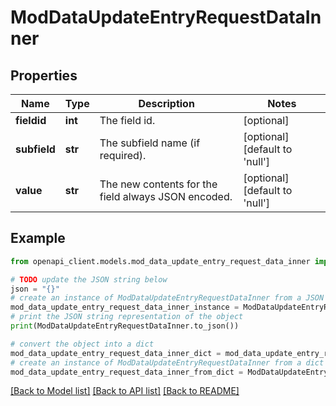 # ModDataUpdateEntryRequestDataInner


## Properties

Name | Type | Description | Notes
------------ | ------------- | ------------- | -------------
**fieldid** | **int** | The field id. | [optional] 
**subfield** | **str** | The subfield name (if required). | [optional] [default to 'null']
**value** | **str** | The new contents for the field always JSON encoded. | [optional] [default to 'null']

## Example

```python
from openapi_client.models.mod_data_update_entry_request_data_inner import ModDataUpdateEntryRequestDataInner

# TODO update the JSON string below
json = "{}"
# create an instance of ModDataUpdateEntryRequestDataInner from a JSON string
mod_data_update_entry_request_data_inner_instance = ModDataUpdateEntryRequestDataInner.from_json(json)
# print the JSON string representation of the object
print(ModDataUpdateEntryRequestDataInner.to_json())

# convert the object into a dict
mod_data_update_entry_request_data_inner_dict = mod_data_update_entry_request_data_inner_instance.to_dict()
# create an instance of ModDataUpdateEntryRequestDataInner from a dict
mod_data_update_entry_request_data_inner_from_dict = ModDataUpdateEntryRequestDataInner.from_dict(mod_data_update_entry_request_data_inner_dict)
```
[[Back to Model list]](../README.md#documentation-for-models) [[Back to API list]](../README.md#documentation-for-api-endpoints) [[Back to README]](../README.md)


